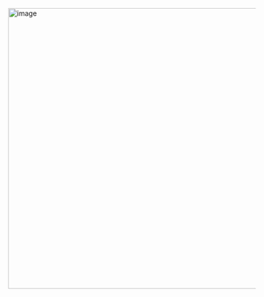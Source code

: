 <img width="570" alt="image" src="https://user-images.githubusercontent.com/37501487/205402887-41159383-d547-4aac-b958-34372c9e1ee9.png">
